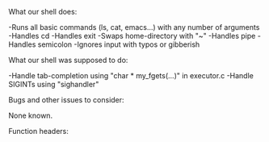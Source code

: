 What our shell does:

-Runs all basic commands (ls, cat, emacs...) with any number of arguments
-Handles cd
-Handles exit
-Swaps home-directory with "~"
-Handles pipe
-Handles semicolon
-Ignores input with typos or gibberish


What our shell was supposed to do:

-Handle tab-completion using "char * my_fgets(...)" in executor.c
-Handle SIGINTs using "sighandler" 


Bugs and other issues to consider:

None known.


Function headers:
